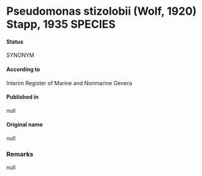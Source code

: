 # Pseudomonas stizolobii (Wolf, 1920) Stapp, 1935 SPECIES

#### Status
SYNONYM

#### According to
Interim Register of Marine and Nonmarine Genera

#### Published in
null

#### Original name
null

### Remarks
null